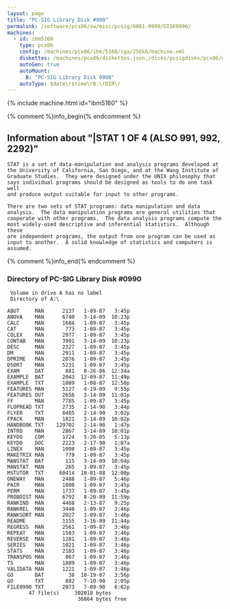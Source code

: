 ```yaml
---
layout: page
title: "PC-SIG Library Disk #990"
permalink: /software/pcx86/sw/misc/pcsig/0001-0999/DISK0990/
machines:
  - id: ibm5160
    type: pcx86
    config: /machines/pcx86/ibm/5160/cga/256kb/machine.xml
    diskettes: /machines/pcx86/diskettes.json,/disks/pcsigdisks/pcx86/diskettes.json
    autoGen: true
    autoMount:
      B: "PC-SIG Library Disk 0990"
    autoType: $date\r$time\rB:\rDIR\r
---
```


{% include machine.html id="ibm5160" %}

{% comment %}info_begin{% endcomment %}

## Information about "|STAT 1 OF 4 (ALSO 991, 992, 2292)"

    STAT is a set of data-manipulation and analysis programs developed at
    the University of California, San Diego, and at the Wang Institute of
    Graduate Studies.  They were designed under the UNIX philosophy that
    says individual programs should be designed as tools to do one task well
    and produce output suitable for input to other programs.
    
    There are two sets of STAT programs: data manipulation and data
    analysis.  The data manipulation programs are general utilities that
    cooperate with other programs.  The data analysis programs compute the
    most widely-used descriptive and inferential statistics.  Although these
    are independent programs, the output from one program can be used as
    input to another.  A solid knowledge of statistics and computers is
    assumed.
{% comment %}info_end{% endcomment %}


### Directory of PC-SIG Library Disk #0990

     Volume in drive A has no label
     Directory of A:\

    ABUT     MAN      2137   1-09-87   3:45p
    ANOVA    MAN      6740   3-14-89  10:23p
    CALC     MAN      1684   1-09-87   3:45p
    CAT      MAN       773   1-09-87   3:45p
    COLEX    MAN      2977   1-09-87   3:45p
    CONTAB   MAN      3991   3-14-89  10:23p
    DESC     MAN      2327   1-09-87   3:45p
    DM       MAN      2911   1-09-87   3:45p
    DPRIME   MAN      2076   1-09-87   3:45p
    DSORT    MAN      5231   1-09-87   3:45p
    EXAM     DAT       881   8-26-86  12:34a
    EXAMPLE  BAT      2043  12-09-87  11:49p
    EXAMPLE  TXT      1089   1-08-87  12:50p
    FEATURES MAN      5127   4-19-89   9:55p
    FEATURES OUT      2656   3-14-89  11:01p
    FF       MAN      7785   1-09-87   3:45p
    FLOPREAD TXT      2735   2-14-90   3:44p
    FLYER    TXT      8485   2-14-90   3:02p
    FPACK    MAN      1821   3-14-89  10:02p
    HANDBOOK TXT    129702   2-14-90   1:47p
    INTRO    MAN      2867   3-14-89  10:01p
    KEYDO    COM      1724   5-20-85   5:13p
    KEYDO    DOC      2223   2-17-90   1:07a
    LINEX    MAN      1098   1-09-87   3:45p
    MAKETRIX MAN       779   1-09-87   3:45p
    MANSTAT  BAT       115   3-14-89  10:04p
    MANSTAT  MAN       265   1-09-87   3:45p
    MSTUTOR  TXT     60414  10-01-88  12:00p
    ONEWAY   MAN      2488   1-09-87   5:46p
    PAIR     MAN      1808   1-09-87   3:45p
    PERM     MAN      1737   1-09-87   3:45p
    PROBDIST MAN      6792   8-20-89  11:59p
    RANKIND  MAN      4468   2-13-87   9:25p
    RANKREL  MAN      3448   1-09-87   3:46p
    RANKSORT MAN      2027   1-09-87   3:46p
    README            1155   3-16-89  11:44p
    REGRESS  MAN      2561   1-09-87   3:46p
    REPEAT   MAN      1503   1-09-87   3:46p
    REVERSE  MAN      1281   1-09-87   3:46p
    SERIES   MAN      1021   1-09-87   3:46p
    STATS    MAN      2103   1-09-87   3:46p
    TRANSPOS MAN       867   1-09-87   3:46p
    TS       MAN      1889   1-09-87   3:46p
    VALIDATA MAN      1221   1-09-87   3:46p
    GO       BAT        38  10-19-87   3:56p
    GO       TXT       882   7-10-90   2:05p
    FILE0990 TXT      2073   7-09-90   6:02p
           47 file(s)     302018 bytes
                           36864 bytes free

